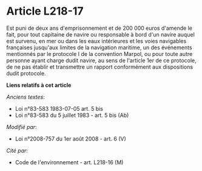 # Article L218-17

Est puni de deux ans d'emprisonnement et de 200 000 euros d'amende le fait, pour tout capitaine de navire ou responsable à
bord d'un navire auquel est survenu, en mer ou dans les eaux intérieures et les voies navigables françaises jusqu'aux limites
de la navigation maritime, un des événements mentionnés par le protocole I de la convention Marpol, ou pour toute autre
personne ayant charge dudit navire, au sens de l'article 1er de ce protocole, de ne pas établir et transmettre un rapport
conformément aux dispositions dudit protocole.

**Liens relatifs à cet article**

_Anciens textes_:

  - Loi n°83-583 1983-07-05 art. 5 bis
  - Loi n°83-583 du 5 juillet 1983 - art. 5 bis (Ab)

_Modifié par_:

  - Loi n°2008-757 du 1er août 2008 - art. 6 (V)

_Cité par_:

  - Code de l'environnement - art. L218-16 (M)
